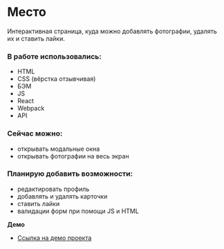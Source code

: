 # Место

Интерактивная страница, куда можно добавлять фотографии, удалять их и ставить лайки.

### В работе использовались:

* HTML
* CSS (вёрстка отзывчивая)
* БЭМ
* JS
* React
* Webpack
* API

### Сейчас можно:

* открывать модальные окна
* открывать фотографии на весь экран

### Планирую добавить возможности:
* редактировать профиль
* добавлять и удалять карточки 
* ставить лайки
* валидации форм при помощи JS и HTML

**Демо**

* [Ссылка на демо проекта](https://kalibryyy.github.io/mesto-react/)


